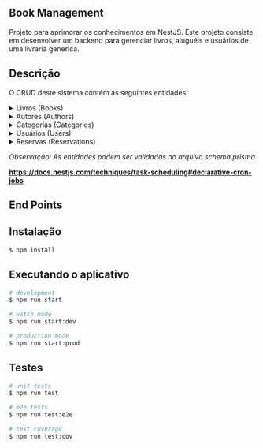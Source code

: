 ## Book Management

Projeto para aprimorar os conhecimentos em NestJS. Este projeto consiste em desenvolver um backend para gerenciar livros, aluguéis e usuários de uma livraria generica.

## Descrição

O CRUD deste sistema contém as seguintes entidades:

<details close="close">
<summary>Livros (Books)</summary>

- **id:** Identificador único do livro.
- **quantity:** Quantidade deste livro.
- **title:** Título do livro.
- **description:** Descrição do livro.
- **quantity:** Quantidade do livro.
- **price:** Preço do livro.
- **publication_date:** Data de publicação do livro.
- **author_id:** Identificador do autor do livro.
- **categorie_id:** Identificador da categoria do livro.
- **created_at:** Data de criação do registro.
- **update_at:** Data da última atualização do registro.
</details>

<details close="close">
<summary>Autores (Authors)</summary>

- **id:** Identificador único do autor.
- **name:** Nome do autor.
- **biography:** Biografia do autor.
- **created_at:** Data de criação do registro.
- **update_at:** Data da última atualização do registro.
</details>

<details close="close">
<summary>Categorias (Categories)</summary>

- **id:** Identificador único da categoria.
- **name:** Nome da categoria.
- **created_at:** Data de criação do registro.
- **update_at:** Data da última atualização do registro.
</details>

<details close="close">
<summary>Usuários (Users)</summary>

- **id:** Identificador único do usuário.
- **name:** Nome do usuário.
- **email:** Email do usuário.
- **password:** Senha do usuário.
- **role:** Papel do usuário (ADMIN ou USER).
- **score:** Valor para determinar prioridade na reserva dos livros.
- **penalty_end_date:** Data de fim da penalidade.
- **birth_at:** Data do aniversário.
- **created_at:** Data de criação do registro.
- **update_at:** Data da última atualização do registro.
</details>


<details close="close">
<summary>Reservas (Reservations)</summary>

- **id:** Identificador único da reserva.
- **book_id:** Identificador do livro reservado.
- **user_id:** Identificador do usuário que fez a reserva.
- **reservation_date:** Data da reserva.
- **due_date:** Data de vencimento da reserva.
- **status:** Status da reserva (RESERVED, RETURNED, LATE).
- **created_at:** Data de criação do registro.
- **update_at:** Data da última atualização do registro.
</details>

<i>Observação: As entidades podem ser validadas no arquivo schema.prisma</i>

**https://docs.nestjs.com/techniques/task-scheduling#declarative-cron-jobs**

## End Points

## Instalação

```bash
$ npm install
```

## Executando o aplicativo

```bash
# development
$ npm run start

# watch mode
$ npm run start:dev

# production mode
$ npm run start:prod
```

## Testes

```bash
# unit tests
$ npm run test

# e2e tests
$ npm run test:e2e

# test coverage
$ npm run test:cov
```
